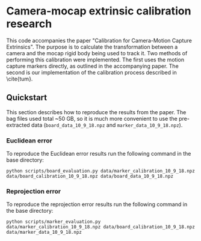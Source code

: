 # Camera-mocap extrinsic calibration research
This code accompanies the paper "Calibration for Camera-Motion Capture Extrinsics". 
The purpose is to calculate the transformation between a camera and the mocap rigid body being used to track it.
Two methods of performing this calibration were implemented. The first uses the motion capture markers directly, as outlined
in the accompanying paper. The second is our implementation of the calibration process described in \cite{tum}.

## Quickstart
This section describes how to reproduce the results from the paper. 
The bag files used total ~50 GB, so it is much more convenient to use the pre-extracted data 
(`board_data_10_9_18.npz` and `marker_data_10_9_18.npz`).

### Euclidean error
To reproduce the Euclidean error results run the following command in the base directory:

`python scripts/board_evaluation.py data/marker_calibration_10_9_18.npz data/board_calibration_10_9_18.npz data/board_data_10_9_18.npz`

### Reprojection error
To reproduce the reprojection error results run the following command in the base directory:

`python scripts/marker_evaluation.py data/marker_calibration_10_9_18.npz data/board_calibration_10_9_18.npz data/marker_data_10_9_18.npz`


